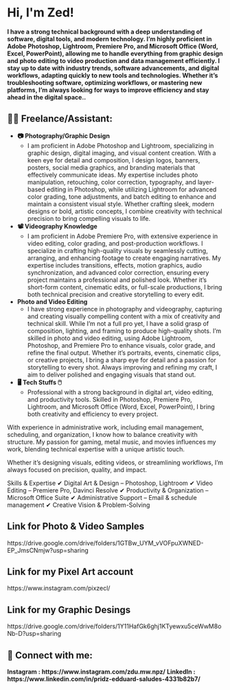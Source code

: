 <h1>Hi, I'm Zed! <br/></h1>
<b>I have a strong technical background with a deep understanding of software, digital tools, and modern technology. I’m highly proficient in Adobe Photoshop, Lightroom, Premiere Pro, and Microsoft Office (Word, Excel, PowerPoint), allowing me to handle everything from graphic design and photo editing to video production and data management efficiently. I stay up to date with industry trends, software advancements, and digital workflows, adapting quickly to new tools and technologies. Whether it’s troubleshooting software, optimizing workflows, or mastering new platforms, I’m always looking for ways to improve efficiency and stay ahead in the digital space..</b>
<h2>👨‍💻 Freelance/Assistant:</h2>

- <b>📷 Photography/Graphic Design</b>
  - I am proficient in Adobe Photoshop and Lightroom, specializing in graphic design, digital imaging, and visual content creation. With a keen eye for detail and composition, I design logos, banners, posters, social media graphics, and branding materials that effectively communicate ideas. My expertise includes photo manipulation, retouching, color correction, typography, and layer-based editing in Photoshop, while utilizing Lightroom for advanced color grading, tone adjustments, and batch editing to enhance and maintain a consistent visual style. Whether crafting sleek, modern designs or bold, artistic concepts, I combine creativity with technical precision to bring compelling visuals to life.
- <b>📽️ Videography Knowledge</b>
  - I am proficient in Adobe Premiere Pro, with extensive experience in video editing, color grading, and post-production workflows. I specialize in crafting high-quality visuals by seamlessly cutting, arranging, and enhancing footage to create engaging narratives. My expertise includes transitions, effects, motion graphics, audio synchronization, and advanced color correction, ensuring every project maintains a professional and polished look. Whether it’s short-form content, cinematic edits, or full-scale productions, I bring both technical precision and creative storytelling to every edit.
- <b>Photo and Video Editing</b>
  - I have strong experience in photography and videography, capturing and creating visually compelling content with a mix of creativity and technical skill. While I’m not a full pro yet, I have a solid grasp of composition, lighting, and framing to produce high-quality shots. I’m skilled in photo and video editing, using Adobe Lightroom, Photoshop, and Premiere Pro to enhance visuals, color grade, and refine the final output. Whether it’s portraits, events, cinematic clips, or creative projects, I bring a sharp eye for detail and a passion for storytelling to every shot. Always improving and refining my craft, I aim to deliver polished and engaging visuals that stand out.
- <b>🖥️ Tech Stuffs 🖱️</b>
  - Professional with a strong background in digital art, video editing, and productivity tools. Skilled in Photoshop, Premiere Pro, Lightroom, and Microsoft Office (Word, Excel, PowerPoint), I bring both creativity and efficiency to every project.

With experience in administrative work, including email management, scheduling, and organization, I know how to balance creativity with structure. My passion for gaming, metal music, and movies influences my work, blending technical expertise with a unique artistic touch.

Whether it’s designing visuals, editing videos, or streamlining workflows, I’m always focused on precision, quality, and impact.

Skills & Expertise
✔ Digital Art & Design – Photoshop, Lightroom
✔ Video Editing – Premiere Pro, Davinci Resolve
✔ Productivity & Organization – Microsoft Office Suite
✔ Administrative Support – Email & schedule management
✔ Creative Vision & Problem-Solving

<h2>Link for Photo & Video Samples</h2>
https://drive.google.com/drive/folders/1GTBw_UYM_vVOFpuXWNED-EP_JmsCNmjw?usp=sharing
<h2>Link for my Pixel Art account</h2>
https://www.instagram.com/pixzecl/
<h2>Link for my Graphic Desings</h2>
https://drive.google.com/drive/folders/1Y11HafGk6ghj1KTyewxu5ceWwM8oNb-D?usp=sharing
<h2> 🤳 Connect with me:</h2>
<b>Instagram : https://www.instagram.com/zdu.mw.npz/</b>
<b>LinkedIn : https://www.linkedin.com/in/pridz-edduard-saludes-4331b82b7/</b>


